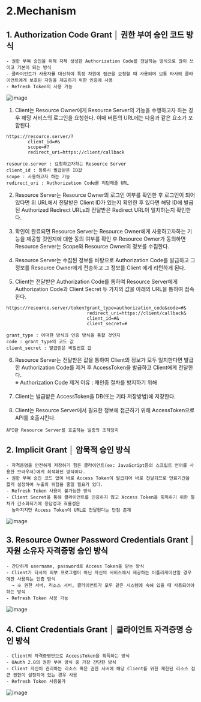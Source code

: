 # 2.Mechanism

## 1. Authorization Code Grant │ 권한 부여 승인 코드 방식
```
- 권한 부여 승인을 위해 자체 생성한 Authorization Code를 전달하는 방식으로 많이 쓰이고 기본이 되는 방식
- 클라이언트가 사용자를 대신하여 특정 자원에 접근을 요청할 때 사용되며 보통 타사의 클라이언트에게 보호된 자원을 제공하기 위한 인증에 사용
- Refresh Token의 사용 가능
```
![image](https://user-images.githubusercontent.com/103620466/230526488-67b383de-c791-43ac-b4ce-ffed9d0f3408.png)

1. Client는 Resource Owner에게 Resource Server의 기능을 수행하고자 하는 경우 해당 서비스의 로그인을 요청한다. 이때 버튼의 URL에는 다음과 같은 요소가 포함된다.
```
https://resource.server/?
        client_id=#&
        scope=#?
        redirect_uri=https://client/callback
        
resource.server : 요청하고자하는 Resource Server
client_id : 등록시 발급받은 ID값
scope : 사용하고자 하는 기능
redirect_uri : Authorization Code를 리턴해줄 URL
```
2. Resource Server는 Resource Owner의 로그인 여부를 확인한 후 로그인이 되어있다면 위 URL에서 전달받은 Client ID가 있는지 확인한 후
있다면 해당 ID에 발급된 Authorized Redirect URLs과 전달받은 Redirect URL이 일치하는지 확인한다.<br><br>
3. 확인이 완료되면 Resource Server는 Resource Owner에게 사용하고자하는 기능을 제공할 것인지에 대한 동의 여부를 확인 후 Resource
Owner가 동의하면 Resource Server는 Scope와 Resource Owner의 정보를 수집한다.<br><br>
4. Resource Server는 수집된 정보를 바탕으로 Authorization Code를 발급하고 그 정보를 Resource Owner에게 전송하고 그 정보를 Client
에게 리턴하게 된다.<br><br>
5. Client는 전달받은 Authorization Code를 통하여 Resource Server에게 Authorization Code과 Client Secret 두 가지의 값을 아래의 URL을 통하여 접속한다.
```
https://resource.server/token?grant_type=authorization_code&code=#&
                              redirect_uri=https://client/callback&
                              client_id=#&
                              client_secret=#
                              
grant_type : 어떠한 방식의 인증 방식을 통할 것인지
code : grant_type의 코드 값
client_secret : 발급받은 비밀번호 값
```
6. Resource Server는 전달받은 값을 통하여 Client의 정보가 모두 일치한다면 발급한 Authorization Code를 제거 후 AccessToken을 발급하고 Client에게 전달한다.   
※ Authorization Code 제거 이유 : 재인증 절차를 방지하기 위해<br><br>
7. Client는 발급받은 AccessToken을 DB(또는 기타 저장방법)에 저장한다.<br><br>
8. Client는 Resource Server에서 필요한 정보에 접근하기 위해 AccessToken으로 API를 호출시킨다.
```
API란 Resource Server를 호출하는 일종의 조작장치
```

## 2. Implicit Grant │ 암묵적 승인 방식
```
- 자격증명을 안전하게 저장하기 힘든 클라이언트(ex: JavaScript등의 스크립트 언어를 사용한 브라우저)에게 최적화된 방식이다.
- 권한 부여 승인 코드 없이 바로 Access Token이 발급되어 바로 전달되므로 만료기간을 짧게 설정하여 누출의 위험을 줄일 필요가 있다.
- Refresh Token 사용이 불가능한 방식
- Client Secret을 통해 클라이언트를 인증하지 않고 Access Token을 획득하기 위한 절차가 간소화되기에 응답성과 효율성은
  높아지지만 Access Token이 URL로 전달된다는 단점 존재
```
![image](https://user-images.githubusercontent.com/103620466/230539364-fa6184cd-7859-4270-9ad2-94d19d02c106.png)   

## 3. Resource Owner Password Credentials Grant │ 자원 소유자 자격증명 승인 방식
```
- 간단하게 username, password로 Access Token을 받는 방식
- Client가 타사의 외부 프로그램이 아닌 자신의 서비스에서 제공하는 어플리케이션일 경우에만 사용되는 인증 방식
  → ※ 권한 서버, 리소스 서버, 클라이언트가 모두 같은 시스템에 속해 있을 때 사용되어야 하는 방식
- Refresh Token 사용 가능
```
![image](https://user-images.githubusercontent.com/103620466/230540590-6baa4348-4ce0-449f-943b-51c1f10dae90.png)   

## 4. Client Credentials Grant │ 클라이언트 자격증명 승인 방식
```
- Client의 자격증명만으로 AccessToken을 획득하는 방식
- OAuth 2.0의 권한 부여 방식 중 가장 간단한 방식
- Client 자신이 관리하는 리소스 혹은 권한 서버에 해당 Client를 위한 제한된 리소스 접근 권한이 설정되어 있는 경우 사용
- Refresh Token 사용불가
```
![image](https://user-images.githubusercontent.com/103620466/230540839-25b6c93d-defc-4110-84d6-6567e7b76031.png)
